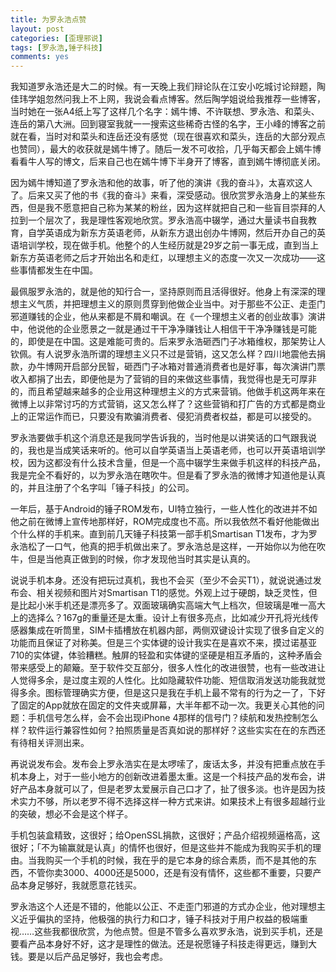 ```yaml
---
title: 为罗永浩点赞
layout: post
categories: [歪理邪说]
tags: [罗永浩,锤子科技]
comments: yes
---
```



我知道罗永浩还是大二的时候。有一天晚上我们辩论队在江安小吃城讨论辩题，陶佳玮学姐忽然问我上不上网，我说会看点博客。然后陶学姐说给我推荐一些博客，当时她在一张A4纸上写了这样几个名字：嫣牛博、不许联想、罗永浩、和菜头、连岳的第八大洲。回到寝室我就一一搜索这些稀奇古怪的名字，王小峰的博客之前就在看，当时对和菜头和连岳还没有感觉（现在很喜欢和菜头，连岳的大部分观点也赞同），最大的收获就是嫣牛博了。随后一发不可收拾，几乎每天都会上嫣牛博看看牛人写的博文，后来自己也在嫣牛博下半身开了博客，直到嫣牛博彻底关闭。

因为嫣牛博知道了罗永浩和他的故事，听了他的演讲《我的奋斗》，太喜欢这人了。后来又买了他的书《我的奋斗》来看，深受感动。很欣赏罗永浩身上的某些东西，但是我不愿意把自己称为某某的粉丝，因为这样就把自己和一些盲目崇拜的人拉到一个层次了，我是理性客观地欣赏。罗永浩高中辍学，通过大量读书自我教育，自学英语成为新东方英语老师，从新东方退出创办牛博网，然后开办自己的英语培训学校，现在做手机。他整个的人生经历就是29岁之前一事无成，直到当上新东方英语老师之后才开始出名和走红，以理想主义的态度一次又一次成功——这些事情都发生在中国。

最佩服罗永浩的，就是他的知行合一，坚持原则而且活得很好。他身上有深深的理想主义气质，并把理想主义的原则贯穿到他做企业当中。对于那些不公正、走歪门邪道赚钱的企业，他从来都是不屑和嘲讽。在《一个理想主义者的创业故事》演讲中，他说他的企业愿景之一就是通过干干净净赚钱让人相信干干净净赚钱是可能的，即使是在中国。这是难能可贵的。后来罗永浩砸西门子冰箱维权，那架势让人钦佩。有人说罗永浩所谓的理想主义只不过是营销，这又怎么样？四川地震他去捐款，办牛博网开启部分民智，砸西门子冰箱对普通消费者也是好事，每次演讲门票收入都捐了出去，即便他是为了营销的目的来做这些事情，我觉得也是无可厚非的，而且希望越来越多的企业用这种理想主义的方式来营销。他做手机这两年来在微博上以非常讨巧的方式营销，这又怎么样了？这些营销和打广告的方式都是商业上的正常运作而已，只要没有欺骗消费者、侵犯消费者权益，都是可以接受的。

罗永浩要做手机这个消息还是我同学告诉我的，当时他是以讲笑话的口气跟我说的，我也是当成笑话来听的。他可以自学英语当上英语老师，也可以开英语培训学校，因为这都没有什么技术含量，但是一个高中辍学生来做手机这样的科技产品，我是完全不看好的，以为罗永浩在瞎吹牛。但是看了罗永浩的微博才知道他是认真的，并且注册了个名字叫「锤子科技」的公司。

一年后，基于Android的锤子ROM发布，UI特立独行，一些人性化的改进并不如他之前在微博上宣传地那样好，ROM完成度也不高。所以我依然不看好他能做出个什么样的手机来。直到前几天锤子科技第一部手机Smartisan T1发布，才为罗永浩松了一口气，他真的把手机做出来了。罗永浩总是这样，一开始你以为他在吹牛，但是当他真正做到的时候，你才发现他当时其实是认真的。

说说手机本身。还没有把玩过真机，我也不会买（至少不会买T1），就说说通过发布会、相关视频和图片对Smartisan T1的感觉。外观上过于硬朗，缺乏灵性，但是比起小米手机还是漂亮多了。双面玻璃确实高端大气上档次，但玻璃是唯一高大上的选择么？167g的重量还是太重。设计上有很多亮点，比如减少开孔将光线传感器集成在听筒里，SIM卡插槽放在机器内部，两侧双键设计实现了很多自定义的功能而且保证了对称美。但是三个实体键的设计我实在是喜欢不来，摸过诺基亚710的实体键，体验糟糕。触屏的轻盈和实体键的坚硬是相互矛盾的，这种矛盾会带来感受上的颠簸。至于软件交互部分，很多人性化的改进很赞，也有一些改进让人觉得多余，是过度主观的人性化。比如隐藏软件功能、短信取消发送功能我就觉得多余。图标管理确实方便，但是这只是我在手机上最不常有的行为之一了，下好了固定的App就放在固定的文件夹或屏幕，大半年都不动一次。我更关心其他的问题：手机信号怎么样，会不会出现iPhone 4那样的信号门？续航和发热控制怎么样？软件运行兼容性如何？拍照质量是否真如说的那样好？这些实实在在的东西还有待相关评测出来。

再说说发布会。发布会上罗永浩实在是太啰嗦了，废话太多，并没有把重点放在手机本身上，对于一些小地方的创新改进着墨太重。这是一个科技产品的发布会，讲好产品本身就可以了，但是老罗太爱展示自己口才了，扯了很多淡。也许是因为技术实力不够，所以老罗不得不选择这样一种方式来讲。如果技术上有很多超越行业的突破，想必不会是这个样子。

手机包装盒精致，这很好；给OpenSSL捐款，这很好；产品介绍视频逼格高，这很好；「不为输赢就是认真」的情怀也很好，但是这些并不能成为我购买手机的理由。当我购买一个手机的时候，我在乎的是它本身的综合素质，而不是其他的东西，不管你卖3000、4000还是5000，还是有没有情怀，这些都不重要，只要产品本身足够好，我就愿意花钱买。

罗永浩这个人还是不错的，他能以公正、不走歪门邪道的方式办企业，他对理想主义近乎偏执的坚持，他极强的执行力和口才，锤子科技对于用户权益的极端重视……这些我都很欣赏，为他点赞。但是不管多么喜欢罗永浩，说到买手机，还是要看产品本身好不好，这才是理性的做法。还是祝愿锤子科技走得更远，赚到大钱。要是以后产品足够好，我也会考虑。